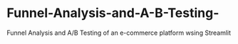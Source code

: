 # Funnel-Analysis-and-A-B-Testing-
Funnel Analysis and A/B Testing of an e-commerce platform wsing Streamlit
